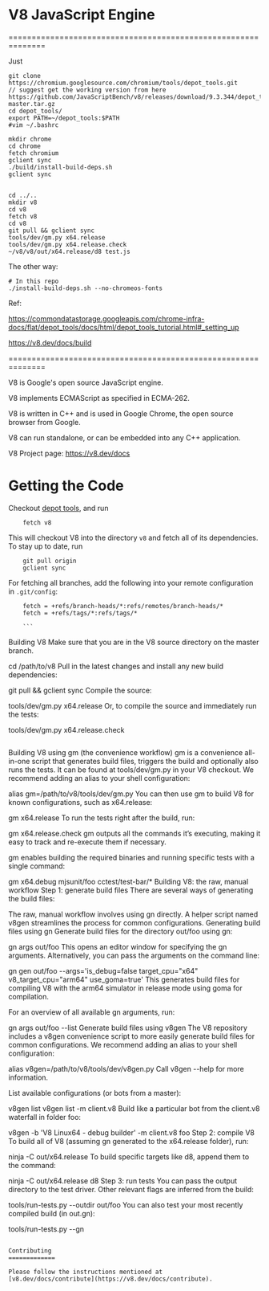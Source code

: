 V8 JavaScript Engine
=============



==============================================================

Just 

```
git clone https://chromium.googlesource.com/chromium/tools/depot_tools.git 
// suggest get the working version from here https://github.com/JavaScriptBench/v8/releases/download/9.3.344/depot_tools-master.tar.gz
cd depot_tools/
export PATH=~/depot_tools:$PATH
#vim ~/.bashrc

mkdir chrome
cd chrome
fetch chromium
gclient sync
./build/install-build-deps.sh
gclient sync


cd ../..
mkdir v8
cd v8
fetch v8
cd v8
git pull && gclient sync
tools/dev/gm.py x64.release
tools/dev/gm.py x64.release.check
~/v8/v8/out/x64.release/d8 test.js

```

The other way:

```
# In this repo
./install-build-deps.sh --no-chromeos-fonts
```


Ref:

https://commondatastorage.googleapis.com/chrome-infra-docs/flat/depot_tools/docs/html/depot_tools_tutorial.html#_setting_up

https://v8.dev/docs/build


==============================================================

V8 is Google's open source JavaScript engine.

V8 implements ECMAScript as specified in ECMA-262.

V8 is written in C++ and is used in Google Chrome, the open source
browser from Google.

V8 can run standalone, or can be embedded into any C++ application.

V8 Project page: https://v8.dev/docs


Getting the Code
=============

Checkout [depot tools](http://www.chromium.org/developers/how-tos/install-depot-tools), and run

        fetch v8

This will checkout V8 into the directory `v8` and fetch all of its dependencies.
To stay up to date, run

        git pull origin
        gclient sync

For fetching all branches, add the following into your remote
configuration in `.git/config`:

        fetch = +refs/branch-heads/*:refs/remotes/branch-heads/*
        fetch = +refs/tags/*:refs/tags/*
        
        ```
Building V8
Make sure that you are in the V8 source directory on the master branch.

cd /path/to/v8
Pull in the latest changes and install any new build dependencies:

git pull && gclient sync
Compile the source:

tools/dev/gm.py x64.release
Or, to compile the source and immediately run the tests:

tools/dev/gm.py x64.release.check
```

```
Building V8 using gm (the convenience workflow)
gm is a convenience all-in-one script that generates build files, triggers the build and optionally also runs the tests. It can be found at tools/dev/gm.py in your V8 checkout. We recommend adding an alias to your shell configuration:

alias gm=/path/to/v8/tools/dev/gm.py
You can then use gm to build V8 for known configurations, such as x64.release:

gm x64.release
To run the tests right after the build, run:

gm x64.release.check
gm outputs all the commands it’s executing, making it easy to track and re-execute them if necessary.

gm enables building the required binaries and running specific tests with a single command:

gm x64.debug mjsunit/foo cctest/test-bar/*
Building V8: the raw, manual workflow
Step 1: generate build files
There are several ways of generating the build files:

The raw, manual workflow involves using gn directly.
A helper script named v8gen streamlines the process for common configurations.
Generating build files using gn
Generate build files for the directory out/foo using gn:

gn args out/foo
This opens an editor window for specifying the gn arguments. Alternatively, you can pass the arguments on the command line:

gn gen out/foo --args='is_debug=false target_cpu="x64" v8_target_cpu="arm64" use_goma=true'
This generates build files for compiling V8 with the arm64 simulator in release mode using goma for compilation.

For an overview of all available gn arguments, run:

gn args out/foo --list
Generate build files using v8gen
The V8 repository includes a v8gen convenience script to more easily generate build files for common configurations. We recommend adding an alias to your shell configuration:

alias v8gen=/path/to/v8/tools/dev/v8gen.py
Call v8gen --help for more information.

List available configurations (or bots from a master):

v8gen list
v8gen list -m client.v8
Build like a particular bot from the client.v8 waterfall in folder foo:

v8gen -b 'V8 Linux64 - debug builder' -m client.v8 foo
Step 2: compile V8
To build all of V8 (assuming gn generated to the x64.release folder), run:

ninja -C out/x64.release
To build specific targets like d8, append them to the command:

ninja -C out/x64.release d8
Step 3: run tests
You can pass the output directory to the test driver. Other relevant flags are inferred from the build:

tools/run-tests.py --outdir out/foo
You can also test your most recently compiled build (in out.gn):

tools/run-tests.py --gn
```

Contributing
=============

Please follow the instructions mentioned at
[v8.dev/docs/contribute](https://v8.dev/docs/contribute).

